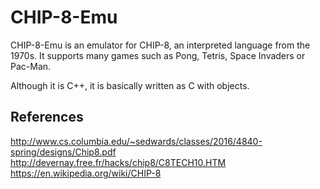 # CHIP-8-Emu
CHIP-8-Emu is an emulator for CHIP-8, an interpreted language from the 1970s. It supports many games such as Pong, Tetris, Space Invaders or Pac-Man.

Although it is C++, it is basically written as C with objects.

## References
http://www.cs.columbia.edu/~sedwards/classes/2016/4840-spring/designs/Chip8.pdf
http://devernay.free.fr/hacks/chip8/C8TECH10.HTM
https://en.wikipedia.org/wiki/CHIP-8